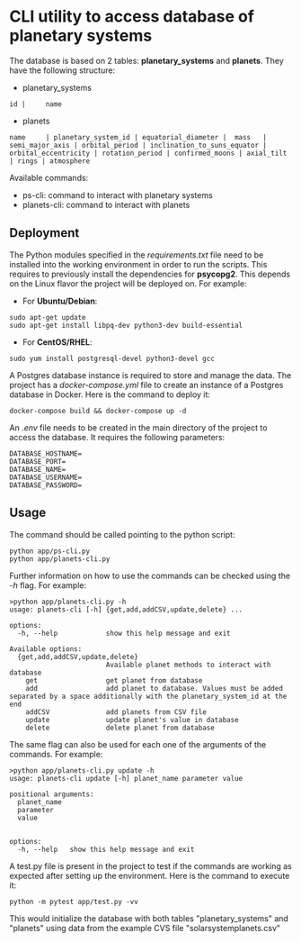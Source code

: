 # CLI utility to access database of planetary systems
The database is based on 2 tables: **planetary_systems** and **planets**. They have the following structure:
- planetary_systems
```
id |     name
```
- planets
```
name     | planetary_system_id | equatorial_diameter |  mass   | semi_major_axis | orbital_period | inclination_to_suns_equator | orbital_eccentricity | rotation_period | confirmed_moons | axial_tilt | rings | atmosphere
```

Available commands:
- ps-cli: command to interact with planetary systems
- planets-cli: command to interact with planets

## Deployment
The Python modules specified in the _requirements.txt_ file need to be installed into the working environment in order to run the scripts. This requires to previously install the dependencies for **psycopg2**. This depends on the Linux flavor the project will be deployed on. For example:
- For **Ubuntu/Debian**:
```
sudo apt-get update
sudo apt-get install libpq-dev python3-dev build-essential
```
- For **CentOS/RHEL**:
```
sudo yum install postgresql-devel python3-devel gcc
```

A Postgres database instance is required to store and manage the data. The project has a _docker-compose.yml_ file to create an instance of a Postgres database in Docker. Here is the command to deploy it: 
```
docker-compose build && docker-compose up -d
```

An _.env_ file needs to be created in the main directory of the project to access the database. It requires the following parameters:
```
DATABASE_HOSTNAME=
DATABASE_PORT=
DATABASE_NAME=
DATABASE_USERNAME=
DATABASE_PASSWORD=
```

## Usage
The command should be called pointing to the python script:
```
python app/ps-cli.py
python app/planets-cli.py
```

Further information on how to use the commands can be checked using the _-h_ flag. For example:
```
>python app/planets-cli.py -h
usage: planets-cli [-h] {get,add,addCSV,update,delete} ...

options:
  -h, --help            show this help message and exit

Available options:
  {get,add,addCSV,update,delete}
                        Available planet methods to interact with database
    get                 get planet from database
    add                 add planet to database. Values must be added separated by a space additionally with the planetary_system_id at the end
    addCSV              add planets from CSV file
    update              update planet's value in database
    delete              delete planet from database
```

The same flag can also be used for each one of the arguments of the commands. For example:
```
>python app/planets-cli.py update -h
usage: planets-cli update [-h] planet_name parameter value

positional arguments:
  planet_name
  parameter
  value


options:
  -h, --help   show this help message and exit
```

A test.py file is present in the project to test if the commands are working as expected after setting up the environment. Here is the command to execute it:
```
python -m pytest app/test.py -vv
```
This would initialize the database with both tables "planetary_systems" and "planets" using data from the example CVS file "solarsystemplanets.csv"
